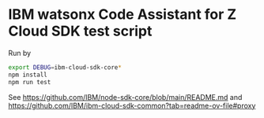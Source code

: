 # IBM watsonx Code Assistant for Z Cloud SDK test script

Run by

```bash
export DEBUG=ibm-cloud-sdk-core*
npm install
npm run test
```

See <https://github.com/IBM/node-sdk-core/blob/main/README.md> and <https://github.com/IBM/ibm-cloud-sdk-common?tab=readme-ov-file#proxy>
